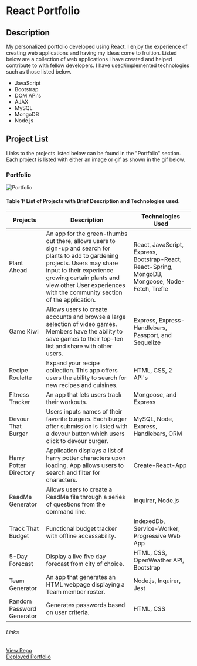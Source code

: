 # React Portfolio

## Description

My personalized portfolio developed using React. I enjoy the experience of creating web applications and having my ideas come to fruition. Listed below are a collection of web applications I have created and helped contribute to with fellow developers. I have used/implemented technologies such as those listed below.

- JavaScript
- Bootstrap
- DOM API's
- AJAX
- MySQL
- MongoDB
- Node.js

## Project List

Links to the projects listed below can be found in the "Portfolio" section. Each project is listed with either an image or gif as shown in the gif below.

### Portfolio

<img src="src\utils\images\Gerardo's Portfolio.gif" alt="Portfolio">
<br>

#### Table 1: List of Projects with Brief Description and Technologies used.

| Projects                  | Description                                                                                                                                                                                                                                                        | Technologies Used                                                                                |
| ------------------------- | ------------------------------------------------------------------------------------------------------------------------------------------------------------------------------------------------------------------------------------------------------------------ | ------------------------------------------------------------------------------------------------ |
| Plant Ahead               | An app for the green-thumbs out there, allows users to sign-up and search for plants to add to gardening projects. Users may share input to their experience growing certain plants and view other User experiences with the community section of the application. | React, JavaScript, Express, Bootstrap-React, React-Spring, MongoDB, Mongoose, Node-Fetch, Trefle |
| Game Kiwi                 | Allows users to create accounts and browse a large selection of video games. Members have the ability to save games to their top-ten list and share with other users.                                                                                              | Express, Express-Handlebars, Passport, and Sequelize                                             |
| Recipe Roulette           | Expand your recipe collection. This app offers users the ability to search for new recipes and cuisines.                                                                                                                                                           | HTML, CSS, 2 API's                                                                               |
| Fitness Tracker           | An app that lets users track their workouts.                                                                                                                                                                                                                       | Mongoose, and Express                                                                            |
| Devour That Burger        | Users inputs names of their favorite burgers. Each burger after submission is listed with a devour button which users click to devour burger.                                                                                                                      | MySQL, Node, Express, Handlebars, ORM                                                            |
| Harry Potter Directory    | Application displays a list of harry potter characters upon loading. App allows users to search and filter for characters.                                                                                                                                         | Create-React-App                                                                                 |
| ReadMe Generator          | Allows users to create a ReadMe file through a series of questions from the command line.                                                                                                                                                                          | Inquirer, Node.js                                                                                |
| Track That Budget         | Functional budget tracker with offline accessability.                                                                                                                                                                                                              | IndexedDb, Service-Worker, Progressive Web App                                                   |
| 5-Day Forecast            | Display a live five day forecast from city of choice.                                                                                                                                                                                                              | HTML, CSS, OpenWeather API, Bootstrap                                                            |
| Team Generator            | An app that generates an HTML webpage displaying a Team member roster.                                                                                                                                                                                             | Node.js, Inquirer, Jest                                                                          |
| Random Password Generator | Generates passwords based on user criteria.                                                                                                                                                                                                                        | HTML, CSS                                                                                        |

###### Links

<a href="https://github.com/Gerardo-S/v1">View Repo</a> <br>
<a href="https://gerardo-s.github.io/v1/">Deployed Portfolio</a>

